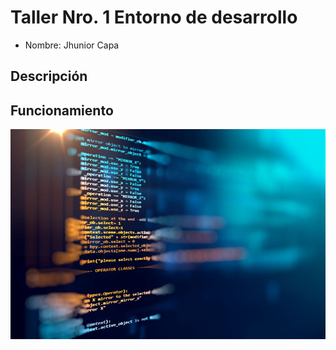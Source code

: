 # Taller Nro. 1 Entorno de desarrollo

- Nombre: Jhunior Capa


## Descripción

## Funcionamiento

![](imagen/zz.jpg)

